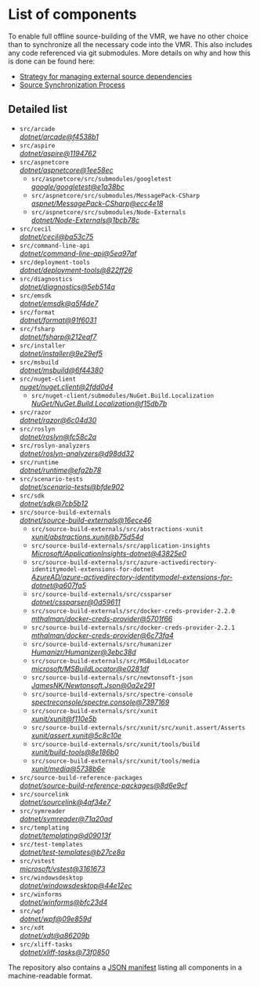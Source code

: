 ﻿# List of components

To enable full offline source-building of the VMR, we have no other choice than to synchronize all the necessary code into the VMR. This also includes any code referenced via git submodules. More details on why and how this is done can be found here:
- [Strategy for managing external source dependencies](src/arcade/Documentation/UnifiedBuild/VMR-Strategy-For-External-Source.md)
- [Source Synchronization Process](src/arcade/Documentation/UnifiedBuild/VMR-Design-And-Operation.md#source-synchronization-process)

## Detailed list

<!-- component list beginning -->
- `src/arcade`  
*[dotnet/arcade@f4538b1](https://github.com/dotnet/arcade/tree/f4538b1f8ff5ceb197aea509f3f61872b217b09e)*
- `src/aspire`  
*[dotnet/aspire@1194762](https://github.com/dotnet/aspire/tree/11947620e257657946e4232085d8db8e2aa4a36e)*
- `src/aspnetcore`  
*[dotnet/aspnetcore@1ee58ec](https://github.com/dotnet/aspnetcore/tree/1ee58ec0d8837ac310c9ef9e784a35bf3027dbd5)*
    - `src/aspnetcore/src/submodules/googletest`  
    *[google/googletest@e1a38bc](https://github.com/google/googletest/tree/e1a38bc3707741d249fa22d2064552a08e37555b)*
    - `src/aspnetcore/src/submodules/MessagePack-CSharp`  
    *[aspnet/MessagePack-CSharp@ecc4e18](https://github.com/aspnet/MessagePack-CSharp/tree/ecc4e18ad7a0c7db51cd7e3d2997a291ed01444d)*
    - `src/aspnetcore/src/submodules/Node-Externals`  
    *[dotnet/Node-Externals@1bcb78c](https://github.com/dotnet/Node-Externals/tree/1bcb78ca694568f7993d9d385eee0687ad0f5dfe)*
- `src/cecil`  
*[dotnet/cecil@ba53c75](https://github.com/dotnet/cecil/tree/ba53c75483aa4980a332fa48e61076f80adfec40)*
- `src/command-line-api`  
*[dotnet/command-line-api@5ea97af](https://github.com/dotnet/command-line-api/tree/5ea97af07263ea3ef68a18557c8aa3f7e3200bda)*
- `src/deployment-tools`  
*[dotnet/deployment-tools@822ff26](https://github.com/dotnet/deployment-tools/tree/822ff266c5f999ab9ceb6928df59d79285ea4a4f)*
- `src/diagnostics`  
*[dotnet/diagnostics@5eb514a](https://github.com/dotnet/diagnostics/tree/5eb514a41f900ac1aa1e9a3e12b2931dcb064069)*
- `src/emsdk`  
*[dotnet/emsdk@a5f4de7](https://github.com/dotnet/emsdk/tree/a5f4de78fca42544771977f8e8e04c4aa83e1d02)*
- `src/format`  
*[dotnet/format@91f6031](https://github.com/dotnet/format/tree/91f60316ebd9c75d6be8b7f9b7c201bab17240c9)*
- `src/fsharp`  
*[dotnet/fsharp@212eaf7](https://github.com/dotnet/fsharp/tree/212eaf7fac2d837c51dc49e477a599ebea68338b)*
- `src/installer`  
*[dotnet/installer@9e29ef5](https://github.com/dotnet/installer/tree/9e29ef5e2fb6ae7615e28eac4a9cb72be1905b39)*
- `src/msbuild`  
*[dotnet/msbuild@6f44380](https://github.com/dotnet/msbuild/tree/6f44380e4fdea6ddf5c11f48efeb25c2bf181e62)*
- `src/nuget-client`  
*[nuget/nuget.client@2fdd0d4](https://github.com/nuget/nuget.client/tree/2fdd0d41e33c3354de2750fe154b56751a6682aa)*
    - `src/nuget-client/submodules/NuGet.Build.Localization`  
    *[NuGet/NuGet.Build.Localization@f15db7b](https://github.com/NuGet/NuGet.Build.Localization/tree/f15db7b7c6f5affbea268632ef8333d2687c8031)*
- `src/razor`  
*[dotnet/razor@6c04d30](https://github.com/dotnet/razor/tree/6c04d3094f791ba68c30ae0db8aca39e2cf7c155)*
- `src/roslyn`  
*[dotnet/roslyn@fc58c2a](https://github.com/dotnet/roslyn/tree/fc58c2a81d4e9f3e0f9d46aa7143ba499363463a)*
- `src/roslyn-analyzers`  
*[dotnet/roslyn-analyzers@d98dd32](https://github.com/dotnet/roslyn-analyzers/tree/d98dd32d7cd4274bea98b147032b73a4eb051f2c)*
- `src/runtime`  
*[dotnet/runtime@efa2b78](https://github.com/dotnet/runtime/tree/efa2b78175388a656893d0e9becc408d99afe445)*
- `src/scenario-tests`  
*[dotnet/scenario-tests@bfde902](https://github.com/dotnet/scenario-tests/tree/bfde902a10d7b672f4fc7e844198ede405dbb9c6)*
- `src/sdk`  
*[dotnet/sdk@7cb5b12](https://github.com/dotnet/sdk/tree/7cb5b1212551a4db68992ddb500344779d90cca6)*
- `src/source-build-externals`  
*[dotnet/source-build-externals@16ece46](https://github.com/dotnet/source-build-externals/tree/16ece46ae00dd1e8ac30a360d3dd03a6a682db41)*
    - `src/source-build-externals/src/abstractions-xunit`  
    *[xunit/abstractions.xunit@b75d54d](https://github.com/xunit/abstractions.xunit/tree/b75d54d73b141709f805c2001b16f3dd4d71539d)*
    - `src/source-build-externals/src/application-insights`  
    *[Microsoft/ApplicationInsights-dotnet@43825e0](https://github.com/Microsoft/ApplicationInsights-dotnet/tree/43825e06a22cdfb702fc199a7ba99a7d541d48c6)*
    - `src/source-build-externals/src/azure-activedirectory-identitymodel-extensions-for-dotnet`  
    *[AzureAD/azure-activedirectory-identitymodel-extensions-for-dotnet@a607fa5](https://github.com/AzureAD/azure-activedirectory-identitymodel-extensions-for-dotnet/tree/a607fa5e0005a6178cf1d2fed4fa0f8179cdb186)*
    - `src/source-build-externals/src/cssparser`  
    *[dotnet/cssparser@0d59611](https://github.com/dotnet/cssparser/tree/0d59611784841735a7778a67aa6e9d8d000c861f)*
    - `src/source-build-externals/src/docker-creds-provider-2.2.0`  
    *[mthalman/docker-creds-provider@5701f66](https://github.com/mthalman/docker-creds-provider/tree/5701f6667c1fbd805684857baaa860383bbdfed7)*
    - `src/source-build-externals/src/docker-creds-provider-2.2.1`  
    *[mthalman/docker-creds-provider@6c73fa4](https://github.com/mthalman/docker-creds-provider/tree/6c73fa4784795ae07f49305a057abf5c473d2adb)*
    - `src/source-build-externals/src/humanizer`  
    *[Humanizr/Humanizer@3ebc38d](https://github.com/Humanizr/Humanizer/tree/3ebc38de585fc641a04b0e78ed69468453b0f8a1)*
    - `src/source-build-externals/src/MSBuildLocator`  
    *[microsoft/MSBuildLocator@e0281df](https://github.com/microsoft/MSBuildLocator/tree/e0281df33274ac3c3e22acc9b07dcb4b31d57dc0)*
    - `src/source-build-externals/src/newtonsoft-json`  
    *[JamesNK/Newtonsoft.Json@0a2e291](https://github.com/JamesNK/Newtonsoft.Json/tree/0a2e291c0d9c0c7675d445703e51750363a549ef)*
    - `src/source-build-externals/src/spectre-console`  
    *[spectreconsole/spectre.console@7397169](https://github.com/spectreconsole/spectre.console/tree/7397169a2757dc3657598bdea4ac222c0f283425)*
    - `src/source-build-externals/src/xunit`  
    *[xunit/xunit@f110e5b](https://github.com/xunit/xunit/tree/f110e5bee5dfd4c08339587c9c3df9292fcb597c)*
    - `src/source-build-externals/src/xunit/src/xunit.assert/Asserts`  
    *[xunit/assert.xunit@5c8c10e](https://github.com/xunit/assert.xunit/tree/5c8c10e085eb42f39f2fe0b40c94bf56649eb0a4)*
    - `src/source-build-externals/src/xunit/tools/build`  
    *[xunit/build-tools@8e186b0](https://github.com/xunit/build-tools/tree/8e186b0f8e398796e75453f3f18952b06d29fdfd)*
    - `src/source-build-externals/src/xunit/tools/media`  
    *[xunit/media@5738b6e](https://github.com/xunit/media/tree/5738b6e86f08e0389c4392b939c20e3eca2d9822)*
- `src/source-build-reference-packages`  
*[dotnet/source-build-reference-packages@8d6e9cf](https://github.com/dotnet/source-build-reference-packages/tree/8d6e9cf10f64ff8fc02e434b516f6ca87c4b7215)*
- `src/sourcelink`  
*[dotnet/sourcelink@4af34e7](https://github.com/dotnet/sourcelink/tree/4af34e7dc1755e8a26fcbde95073895e279da09d)*
- `src/symreader`  
*[dotnet/symreader@71a20ad](https://github.com/dotnet/symreader/tree/71a20ad4aaedc284ef2d9a7302f5d2ec4df7dca3)*
- `src/templating`  
*[dotnet/templating@d09013f](https://github.com/dotnet/templating/tree/d09013f6c8c17e4c124869f467dada469829911e)*
- `src/test-templates`  
*[dotnet/test-templates@b27ce8a](https://github.com/dotnet/test-templates/tree/b27ce8a9d5b1931cb91cbc20a16d15bd7231c792)*
- `src/vstest`  
*[microsoft/vstest@3161673](https://github.com/microsoft/vstest/tree/316167369cea59e0ad6ece2a39d94a3a6d49cf12)*
- `src/windowsdesktop`  
*[dotnet/windowsdesktop@44e12ec](https://github.com/dotnet/windowsdesktop/tree/44e12ece1bfc7800e8ec69f422eb60062de8b00e)*
- `src/winforms`  
*[dotnet/winforms@bfc23d4](https://github.com/dotnet/winforms/tree/bfc23d4c7b17ab3ece28faedd603501e2ada9d6c)*
- `src/wpf`  
*[dotnet/wpf@09e859d](https://github.com/dotnet/wpf/tree/09e859df29f1f8775155b65f39b3bbf9c27e0a02)*
- `src/xdt`  
*[dotnet/xdt@a86209b](https://github.com/dotnet/xdt/tree/a86209be9faeafe337633ab1746df7bc19a83538)*
- `src/xliff-tasks`  
*[dotnet/xliff-tasks@73f0850](https://github.com/dotnet/xliff-tasks/tree/73f0850939d96131c28cf6ea6ee5aacb4da0083a)*
<!-- component list end -->

The repository also contains a [JSON manifest](https://github.com/dotnet/dotnet/blob/main/src/source-manifest.json) listing all components in a machine-readable format.
